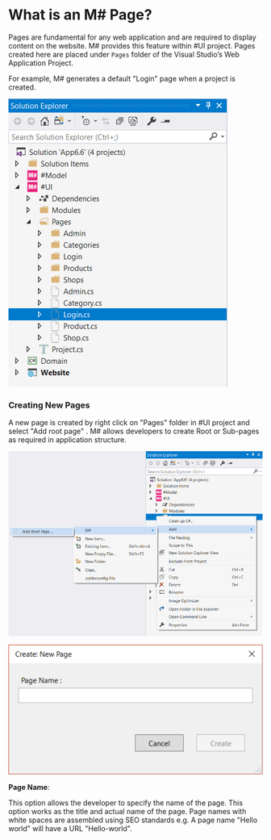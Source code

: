 # What is an M# Page?

Pages are fundamental for any web application and are required to display content on the website.
M# provides this feature within #UI project. Pages created here are placed under `Pages` folder of the Visual Studio’s Web Application Project.

For example, M# generates a default "Login" page when a project is created.

!["Pages"](ConceptsImages/Pages.PNG "Pages")

### Creating New Pages

A new page is created by right click on "Pages" folder in #UI project and select "Add root page" . M# allows developers to create Root or Sub-pages as required in application structure.

!["Add Page"](ConceptsImages/AddPage.PNG "Add Page")

!["Add Page Form"](ConceptsImages/AddPageForm.PNG "Add Page Form")

**Page Name**:

This option allows the developer to specify the name of the page. This option works as the title and actual name of the page.
Page names with white spaces are assembled using SEO standards e.g. A page name "Hello world" will have a URL "Hello-world".
